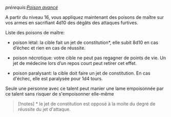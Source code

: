 
*prérequis:[Poison avancé](Poison%20avancé.md)*

A partir du niveau 16, vous appliquez maintenant des poisons de maître sur vos armes en sacrifiant 4d10 des dégâts des attaques furtives.

Liste des poisons de maître:

-   poison létal: la cible fait un jet de constitution\*, elle subit 8d10 en cas d’échec et rien en cas de réussite.
    
-   poison nécrotique: votre cible ne peut pas regagner de points de vie. Un jet de médecine lors d’un repos court peut retirer cet effet.
    
-   poison paralysant: la cible doit faire un jet de constitution. En cas d'échec, elle est paralysée pour 1d4 tours.
    

Seule une personne avec ce talent peut manier une lame empoisonnée par ce talent sans risquer de s'empoisonner elle-même

>[!notes]
>\* le jet de constitution est opposé à la moite du degré de réussite du jet d'attaque.